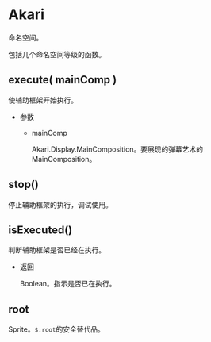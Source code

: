 Akari
=====

命名空间。

包括几个命名空间等级的函数。

execute( mainComp )
-------------------

使辅助框架开始执行。

* 参数

    * mainComp

        Akari.Display.MainComposition。要展现的弹幕艺术的MainComposition。

stop()
------

停止辅助框架的执行，调试使用。

isExecuted()
------------

判断辅助框架是否已经在执行。

* 返回

    Boolean。指示是否已在执行。

root
----

Sprite。`$.root`的安全替代品。